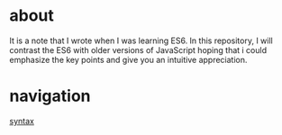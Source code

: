 # about

It is a note that I wrote when I was learning ES6. In this  repository, I will contrast the ES6 with older versions of JavaScript hoping that i could emphasize the key points and give you an intuitive appreciation.

# navigation

[syntax](https://github.com/tianhao351/es6-attention/blob/master/syntax.md)





